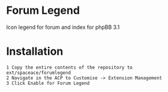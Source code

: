 # Forum Legend
Icon legend for forum and index for phpBB 3.1

# Installation

    1 Copy the entire contents of the repository to ext/spaceace/forumlegend
    2 Navigate in the ACP to Customise -> Extension Management
    3 Click Enable for Forum Legend
